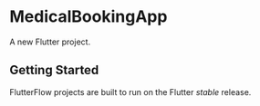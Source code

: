 # MedicalBookingApp

A new Flutter project.

## Getting Started

FlutterFlow projects are built to run on the Flutter _stable_ release.

